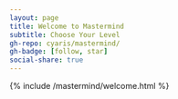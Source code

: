 ```yaml
---
layout: page
title: Welcome to Mastermind
subtitle: Choose Your Level
gh-repo: cyaris/mastermind/
gh-badge: [follow, star]
social-share: true
---
```


{% include /mastermind/welcome.html %}
